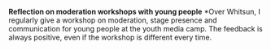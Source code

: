 **Reflection on moderation workshops with young people**
*Over Whitsun, I regularly give a workshop on moderation, stage presence and communication for young people at the youth media camp. The feedback is always positive, even if the workshop is different every time.